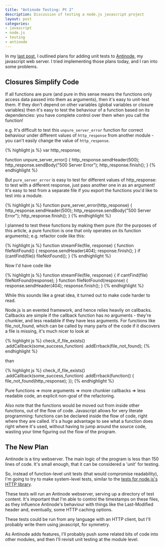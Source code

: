 ```yaml
---
title: "Antinode Testing: Pt 2"
description: Discussion of testing a node.js javascript project
layout: post
categories: 
- javascript
- node.js
- testing
- antinode
--- 
```

In my [last post](/antinode-testing), I outlined plans for adding unit tests to
[Antinode](http://github.com/mhansen/antinode), my javascript web server. I
tried implementing those plans today, and I ran into some problems.

Closures Simplify Code
----------------------

If all functions are pure (and pure in this sense means the functions only
access data passed into them as arguments), then it's easy to unit-test them.
If they don't depend on other variables (global variables or closure variables)
then it's easy to test the behaviour of a function based on its dependencies:
you have complete control over them when you call the function!

e.g.  It's difficult to test this `unpure_server_error` function for correct
behaviour under different values of `http_response` from another module -
you can't easily change the value of `http_response`.

{% highlight js %}
var http_response;

function unpure_server_error() {
    http_response.sendHeader(500);
    http_response.sendBody("500 Server Error");
    http_response.finish();
}
{% endhighlight %}

But `pure_server_error` is easy to test for different values of
http_response: to test with a different response, just pass another one in as
an argument! It's easy to test from a separate file if you export the functions
you'd like to test into a module.

{% highlight js %}
function pure_server_error(http_response) {
    http_response.sendHeader(500);
    http_response.sendBody("500 Server Error");
    http_response.finish();
}
{% endhighlight %}

I planned to test these functions by making them pure (for the purposes of this
article, a pure function is one that only operates on its function arguments);
e.g. refactor code like this:

{% highlight js %}
function streamFile(file, response) {
    function fileNotFound() {
        response.sendHeader(404);
        response.finish();
    }
    if (cantFind(file)) fileNotFound();
}
{% endhighlight %}

Now I'd have code like 

{% highlight js %}
function streamFile(file, response) {
    if cantFind(file) fileNotFound(response);
}
function fileNotFound(response) {
    response.sendHeader(404);
    response.finish();
}
{% endhighlight %}

While this sounds like a great idea, it turned out to make code harder to read.

Node.js is an evented framework, and hence relies heavily on callbacks.
Callbacks are simple if the callback function has no arguments - they're
chunkier, and less readable if they have less arguments. For functions like
file_not_found, which can be called by many parts of the code if it discovers a
file is missing, it's much nicer to look at

{% highlight js %}
check_if_file_exists()
  .addCallback(some_success_function)
  .addErrback(file_not_found);
{% endhighlight %}

than

{% highlight js %}
check_if_file_exists()
  .addCallback(some_success_function)
  .addErrback(function() {
      file_not_found(http_response);
  });
{% endhighlight %}

Pure functions => more arguments => more chunkier callbacks => less readable
code, an explicit non-goal of the refactoring.

Also note that the functions would be moved out from inside other functions,
out of the flow of code. Javascript allows for very literate programming:
functions can be declared inside the flow of code, right where they are called.
It's a huge advantage to see what a function does right where it's used,
without having to jump around the source code, wasting your time figuring out
the flow of the program.

The New Plan
------------

Antinode is a tiny webserver. The main logic of the program is less than 150
lines of code. It's small enough, that it can be considered a 'unit' for
testing.

So, instead of function-level unit tests (that would compromise readability),
I'm going to try to make system-level tests, similar to the 
[tests for node.js's HTTP library](http://github.com/ry/node/blob/master/test/mjsunit/test-http.js).

These tests will run an Antinode webserver, serving up a directory of test
content. It's important that I'm able to control the timestamps on these files,
as they influence Antinode's behaviour with things like the Last-Modified
header and, eventually, some HTTP caching options.

These tests could be run from any language with an HTTP client, but I'll
probably write them using javascript, for symmetry.

As Antinode adds features, I'll probably push some related bits of code into
other modules, and then I'll revisit unit testing at the module level.
